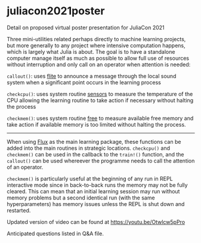 # juliacon2021poster

Detail on proposed virtual poster presentation for JuliaCon 2021

Three mini-utilities related perhaps directly to machine learning projects, but more generally to any project where intensive computation happens, which is largely what Julia is about. The goal is to have a standalone computer manage itself as much as possible to allow full use of resources without interruption and only call on an operator when attention is needed:

`callout()`: uses [flite](https://github.com/festvox/flite) to announce a message through the local sound system when a significant point occurs in the learning process

`checkcpu()`: uses system routine [sensors](https://github.com/lm-sensors/lm-sensors) to measure the temperature of the CPU allowing the learning routine to take action if necessary without halting the process

`checkmem()`: uses system routine [free](https://gitlab.com/procps-ng/procps) to measure available free memory and take action if available memory is too limited without halting the process.

___

When using [Flux](https://github.com/FluxML/Flux.jl) as the main learning package, these functions can be added into the main routines in strategic locations. `checkcpu()` and `checkmem()` can be used in the callback to the `train!()` function, and the `callout()` can be used whereever the programme needs to call the attention of an operator.

`checkmem()` is particularly useful at the beginning of any run in REPL interactive mode since in back-to-back runs the memory may not be fully cleared. This can mean that an initial learning session may run without memory problems but a second identical run (with the same hyperparameters) has memory issues unless the REPL is shut down and restarted.

Updated version of video can be found at https://youtu.be/Otwlcw5pPro

Anticipated questions listed in Q&A file.
